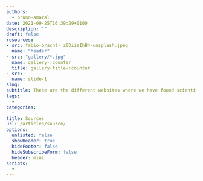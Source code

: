 ```yaml
---
authors:
  - bruno-amaral
date: 2021-09-25T16:39:29+0100
description: ""
draft: false
resources: 
- src: fabio-bracht-_z0DiiaIhB4-unsplash.jpeg
  name: "header"
- src: "gallery/*.jpg"
  name: gallery-:counter
  title: gallery-title-:counter
- src:
  name: slide-1
slug:
subtitle: These are the different websites where we have found scientific articles on Multiple Sclerosis
tags: 
  - 
categories: 
  - 
title: Sources
url: /articles/source/
options:
  unlisted: false
  showHeader: true
  hideFooter: false
  hideSubscribeForm: false
  header: mini
scripts:
  -
---
```

